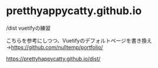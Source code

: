 # pretthyappycatty.github.io

/dist
vuetifyの練習

こちらを参考にしつつ、Vuetifyのデフォルトページを書き換え→https://github.com/nulltemp/portfolio/

https://prettyhappycatty.github.io/dist/
